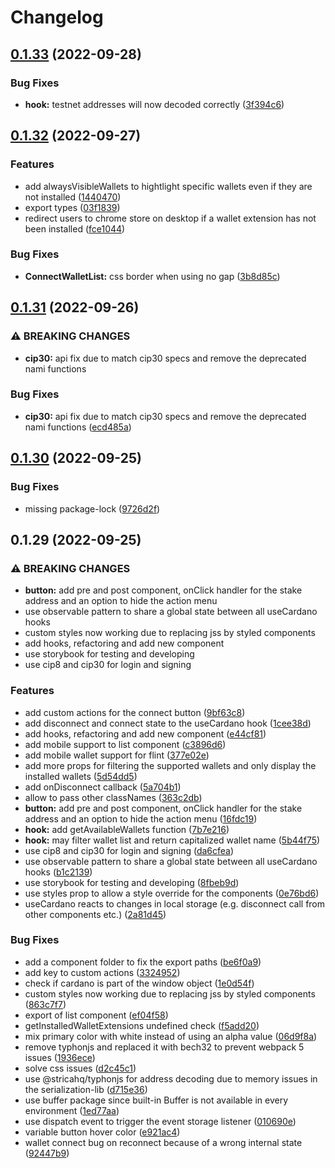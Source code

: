 # Changelog

## [0.1.33](https://github.com/cardano-foundation/cardano-connect-with-wallet/compare/v0.1.32...v0.1.33) (2022-09-28)


### Bug Fixes

* **hook:** testnet addresses will now decoded correctly ([3f394c6](https://github.com/cardano-foundation/cardano-connect-with-wallet/commit/3f394c6e60e56a7299feb471c562b1b44c54c63d))

## [0.1.32](https://github.com/cardano-foundation/cardano-connect-with-wallet/compare/v0.1.31...v0.1.32) (2022-09-27)


### Features

* add alwaysVisibleWallets to hightlight specific wallets even if they are not installed ([1440470](https://github.com/cardano-foundation/cardano-connect-with-wallet/commit/1440470e8993db626028119f79d504743b401cf5))
* export types ([03f1839](https://github.com/cardano-foundation/cardano-connect-with-wallet/commit/03f1839e9c1ca74c1c2c2acd0e475699928176a6))
* redirect users to chrome store on desktop if a wallet extension has not been installed ([fce1044](https://github.com/cardano-foundation/cardano-connect-with-wallet/commit/fce10443dc0ea0f41d1e90931c947417125d3b5f))


### Bug Fixes

* **ConnectWalletList:** css border when using no gap ([3b8d85c](https://github.com/cardano-foundation/cardano-connect-with-wallet/commit/3b8d85cee49d1e4b713d596f55154769f8bcf609))

## [0.1.31](https://github.com/cardano-foundation/cardano-connect-with-wallet/compare/v0.1.30...v0.1.31) (2022-09-26)


### ⚠ BREAKING CHANGES

* **cip30:** api fix due to match cip30 specs and remove the deprecated nami functions

### Bug Fixes

* **cip30:** api fix due to match cip30 specs and remove the deprecated nami functions ([ecd485a](https://github.com/cardano-foundation/cardano-connect-with-wallet/commit/ecd485a9aae4a6894d9c7610c78a9a8b742a7ec2))

## [0.1.30](https://github.com/cardano-foundation/cardano-connect-with-wallet/compare/v0.1.29...v0.1.30) (2022-09-25)


### Bug Fixes

* missing package-lock ([9726d2f](https://github.com/cardano-foundation/cardano-connect-with-wallet/commit/9726d2f095be88f661696875f0e7cf6fd42ecf3c))

## 0.1.29 (2022-09-25)


### ⚠ BREAKING CHANGES

* **button:** add pre and post component, onClick handler for the stake address and an option to hide the action menu
* use observable pattern to share a global state between all useCardano hooks
* custom styles now working due to replacing jss by styled components
* add hooks, refactoring and add new component
* use storybook for testing and developing
* use cip8 and cip30 for login and signing

### Features

* add custom actions for the connect button ([9bf63c8](https://github.com/cardano-foundation/cardano-connect-with-wallet/commit/9bf63c80fa56bc51333b1168c5881f225bba0887))
* add disconnect and connect state to the useCardano hook ([1cee38d](https://github.com/cardano-foundation/cardano-connect-with-wallet/commit/1cee38d3fc3d9442b97034cd44e9765d32e75023))
* add hooks, refactoring and add new component ([e44cf81](https://github.com/cardano-foundation/cardano-connect-with-wallet/commit/e44cf8125ead059469f9381a65af52cdf3d7a015))
* add mobile support to list component ([c3896d6](https://github.com/cardano-foundation/cardano-connect-with-wallet/commit/c3896d649ca3832fc5adc4e54cab6570818965bd))
* add mobile wallet support for flint ([377e02e](https://github.com/cardano-foundation/cardano-connect-with-wallet/commit/377e02e8c824ee093d400a7b0d09768c00380b34))
* add more props for filtering the supported wallets and only display the installed wallets ([5d54dd5](https://github.com/cardano-foundation/cardano-connect-with-wallet/commit/5d54dd55909ced7fa292e468c5327c7660131134))
* add onDisconnect callback ([5a704b1](https://github.com/cardano-foundation/cardano-connect-with-wallet/commit/5a704b1270a0cabf2a0018d074f62685f4085936))
* allow to pass other classNames ([363c2db](https://github.com/cardano-foundation/cardano-connect-with-wallet/commit/363c2db4def9e969af95435de6bf41ca315843be))
* **button:** add pre and post component, onClick handler for the stake address and an option to hide the action menu ([16fdc19](https://github.com/cardano-foundation/cardano-connect-with-wallet/commit/16fdc195ac60a768dcd6e236b190eb163bff4789))
* **hook:** add getAvailableWallets function ([7b7e216](https://github.com/cardano-foundation/cardano-connect-with-wallet/commit/7b7e216f187e831579dfe53ced2bb3d96161d429))
* **hook:** may filter wallet list and return capitalized wallet name ([5b44f75](https://github.com/cardano-foundation/cardano-connect-with-wallet/commit/5b44f7540b7e61705ea76a2ef7452d8ef2c4bf79))
* use cip8 and cip30 for login and signing ([da6cfea](https://github.com/cardano-foundation/cardano-connect-with-wallet/commit/da6cfeadb839aa72b5653399d8a9fd68de90272d))
* use observable pattern to share a global state between all useCardano hooks ([b1c2139](https://github.com/cardano-foundation/cardano-connect-with-wallet/commit/b1c21391601fb6a32711cd91f81e78b0bfe07c03))
* use storybook for testing and developing ([8fbeb9d](https://github.com/cardano-foundation/cardano-connect-with-wallet/commit/8fbeb9deb2d3f66eeb44a3c9d2cd228f224e1bce))
* use styles prop to allow a style override for the components ([0e76bd6](https://github.com/cardano-foundation/cardano-connect-with-wallet/commit/0e76bd6deb2d8842e67dc4d7ac155927aac0a4df))
* useCardano reacts to changes in local storage (e.g. disconnect call from other components etc.) ([2a81d45](https://github.com/cardano-foundation/cardano-connect-with-wallet/commit/2a81d450be9b90bd8fbac78736d91d77fcffead2))


### Bug Fixes

* add a component folder to fix the export paths ([be6f0a9](https://github.com/cardano-foundation/cardano-connect-with-wallet/commit/be6f0a99bd381a5c1bd69c8a1740443ad79a7828))
* add key to custom actions ([3324952](https://github.com/cardano-foundation/cardano-connect-with-wallet/commit/3324952c42e57fc21bb88e806a4e6083ff6ef2eb))
* check if cardano is part of the window object ([1e0d54f](https://github.com/cardano-foundation/cardano-connect-with-wallet/commit/1e0d54f61d2cbca2271c025d43cb1f424da0783b))
* custom styles now working due to replacing jss by styled components ([863c7f7](https://github.com/cardano-foundation/cardano-connect-with-wallet/commit/863c7f7a6267c5ee868ba78fadc8d3436447c0e1))
* export of list component ([ef04f58](https://github.com/cardano-foundation/cardano-connect-with-wallet/commit/ef04f585020e2b29895bbfa84280ba08c9520452))
* getInstalledWalletExtensions undefined check ([f5add20](https://github.com/cardano-foundation/cardano-connect-with-wallet/commit/f5add203a3d8e7f355848e3721be18fa3ad59e22))
* mix primary color with white instead of using an alpha value ([06d9f8a](https://github.com/cardano-foundation/cardano-connect-with-wallet/commit/06d9f8ab422d936d541ee5262c32d25a2f7ff3fb))
* remove typhonjs and replaced it with bech32 to prevent webpack 5 issues ([1936ece](https://github.com/cardano-foundation/cardano-connect-with-wallet/commit/1936ecef1755a759af2800a7af5ab6edf8851377))
* solve css issues ([d2c45c1](https://github.com/cardano-foundation/cardano-connect-with-wallet/commit/d2c45c1e195a68dc5078a9da47db8409e411423b))
* use @stricahq/typhonjs for address decoding due to memory issues in the serialization-lib ([d715e36](https://github.com/cardano-foundation/cardano-connect-with-wallet/commit/d715e3670679ae955d481b9d0badda7a14580c44))
* use buffer package since built-in Buffer is not available in every environment ([1ed77aa](https://github.com/cardano-foundation/cardano-connect-with-wallet/commit/1ed77aac086532e3d069ca723b7a80de0abe2fb0))
* use dispatch event to trigger the event storage listener ([010690e](https://github.com/cardano-foundation/cardano-connect-with-wallet/commit/010690e976e0cd1ab1f05fbdc81dd63f52e964f7))
* variable button hover color ([e921ac4](https://github.com/cardano-foundation/cardano-connect-with-wallet/commit/e921ac402dad7988a5db2b465472100878de893b))
* wallet connect bug on reconnect because of a wrong internal state ([92447b9](https://github.com/cardano-foundation/cardano-connect-with-wallet/commit/92447b9d9718cc56f6fab079fa9f9ecc75c0dc80))
